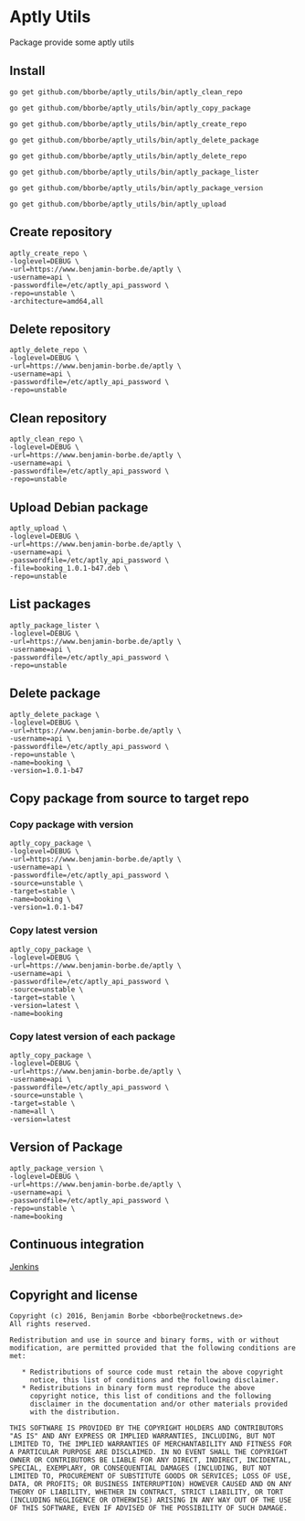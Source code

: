 # Aptly Utils

Package provide some aptly utils

## Install

`go get github.com/bborbe/aptly_utils/bin/aptly_clean_repo`

`go get github.com/bborbe/aptly_utils/bin/aptly_copy_package`

`go get github.com/bborbe/aptly_utils/bin/aptly_create_repo`

`go get github.com/bborbe/aptly_utils/bin/aptly_delete_package`

`go get github.com/bborbe/aptly_utils/bin/aptly_delete_repo`

`go get github.com/bborbe/aptly_utils/bin/aptly_package_lister`

`go get github.com/bborbe/aptly_utils/bin/aptly_package_version`

`go get github.com/bborbe/aptly_utils/bin/aptly_upload`

## Create repository

```
aptly_create_repo \
-loglevel=DEBUG \
-url=https://www.benjamin-borbe.de/aptly \
-username=api \
-passwordfile=/etc/aptly_api_password \
-repo=unstable \
-architecture=amd64,all
```

## Delete repository

```
aptly_delete_repo \
-loglevel=DEBUG \
-url=https://www.benjamin-borbe.de/aptly \
-username=api \
-passwordfile=/etc/aptly_api_password \
-repo=unstable
```

## Clean repository

```
aptly_clean_repo \
-loglevel=DEBUG \
-url=https://www.benjamin-borbe.de/aptly \
-username=api \
-passwordfile=/etc/aptly_api_password \
-repo=unstable
```

## Upload Debian package

```
aptly_upload \
-loglevel=DEBUG \
-url=https://www.benjamin-borbe.de/aptly \
-username=api \
-passwordfile=/etc/aptly_api_password \
-file=booking_1.0.1-b47.deb \
-repo=unstable
```

## List packages

```
aptly_package_lister \
-loglevel=DEBUG \
-url=https://www.benjamin-borbe.de/aptly \
-username=api \
-passwordfile=/etc/aptly_api_password \
-repo=unstable
```

## Delete package

```
aptly_delete_package \
-loglevel=DEBUG \
-url=https://www.benjamin-borbe.de/aptly \
-username=api \
-passwordfile=/etc/aptly_api_password \
-repo=unstable \
-name=booking \
-version=1.0.1-b47
```

## Copy package from source to target repo

### Copy package with version

```
aptly_copy_package \
-loglevel=DEBUG \
-url=https://www.benjamin-borbe.de/aptly \
-username=api \
-passwordfile=/etc/aptly_api_password \
-source=unstable \
-target=stable \
-name=booking \
-version=1.0.1-b47
```

### Copy latest version

```
aptly_copy_package \
-loglevel=DEBUG \
-url=https://www.benjamin-borbe.de/aptly \
-username=api \
-passwordfile=/etc/aptly_api_password \
-source=unstable \
-target=stable \
-version=latest \
-name=booking 
```

### Copy latest version of each package

```
aptly_copy_package \
-loglevel=DEBUG \
-url=https://www.benjamin-borbe.de/aptly \
-username=api \
-passwordfile=/etc/aptly_api_password \
-source=unstable \
-target=stable \
-name=all \
-version=latest
```

## Version of Package

```
aptly_package_version \
-loglevel=DEBUG \
-url=https://www.benjamin-borbe.de/aptly \
-username=api \
-passwordfile=/etc/aptly_api_password \
-repo=unstable \
-name=booking
```

## Continuous integration

[Jenkins](https://www.benjamin-borbe.de/jenkins/job/Go-Aptly-Utils/)

## Copyright and license

    Copyright (c) 2016, Benjamin Borbe <bborbe@rocketnews.de>
    All rights reserved.
    
    Redistribution and use in source and binary forms, with or without
    modification, are permitted provided that the following conditions are
    met:
    
       * Redistributions of source code must retain the above copyright
         notice, this list of conditions and the following disclaimer.
       * Redistributions in binary form must reproduce the above
         copyright notice, this list of conditions and the following
         disclaimer in the documentation and/or other materials provided
         with the distribution.

    THIS SOFTWARE IS PROVIDED BY THE COPYRIGHT HOLDERS AND CONTRIBUTORS
    "AS IS" AND ANY EXPRESS OR IMPLIED WARRANTIES, INCLUDING, BUT NOT
    LIMITED TO, THE IMPLIED WARRANTIES OF MERCHANTABILITY AND FITNESS FOR
    A PARTICULAR PURPOSE ARE DISCLAIMED. IN NO EVENT SHALL THE COPYRIGHT
    OWNER OR CONTRIBUTORS BE LIABLE FOR ANY DIRECT, INDIRECT, INCIDENTAL,
    SPECIAL, EXEMPLARY, OR CONSEQUENTIAL DAMAGES (INCLUDING, BUT NOT
    LIMITED TO, PROCUREMENT OF SUBSTITUTE GOODS OR SERVICES; LOSS OF USE,
    DATA, OR PROFITS; OR BUSINESS INTERRUPTION) HOWEVER CAUSED AND ON ANY
    THEORY OF LIABILITY, WHETHER IN CONTRACT, STRICT LIABILITY, OR TORT
    (INCLUDING NEGLIGENCE OR OTHERWISE) ARISING IN ANY WAY OUT OF THE USE
    OF THIS SOFTWARE, EVEN IF ADVISED OF THE POSSIBILITY OF SUCH DAMAGE.
